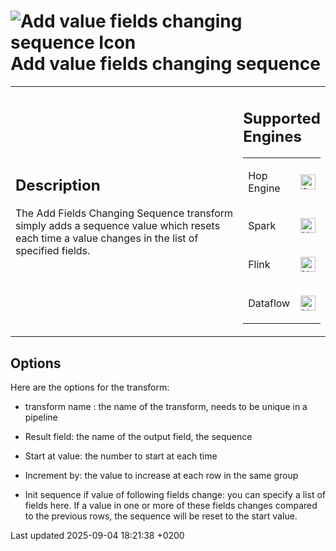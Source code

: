 <div id="header">

# <span class="image image-doc-icon">![Add value fields changing sequence Icon](../assets/images/transforms/icons/fieldschangesequence.svg)</span> Add value fields changing sequence

</div>

<div id="content">

<div id="preamble">

<div class="sectionbody">

<table>
<colgroup>
<col style="width: 75%" />
<col style="width: 25%" />
</colgroup>
<tbody>
<tr class="odd">
<td><div class="content">
<div class="sect1">
<h2 id="_description">Description</h2>
<div class="sectionbody">
<div class="paragraph">
<p>The Add Fields Changing Sequence transform simply adds a sequence value which resets each time a value changes in the list of specified fields.</p>
</div>
</div>
</div>
</div></td>
<td><div class="content">
<div class="sect1">
<h2 id="_supported_engines">Supported Engines</h2>
<div class="sectionbody">
<table>
<tbody>
<tr class="odd">
<td><p>Hop Engine</p></td>
<td><div class="content">
<div class="paragraph">
<p><span class="image"><img src="../assets/images/check_mark.svg" alt="Supported" width="24" /></span></p>
</div>
</div></td>
</tr>
<tr class="even">
<td><p>Spark</p></td>
<td><div class="content">
<div class="paragraph">
<p><span class="image"><img src="../assets/images/cross.svg" alt="Not Supported" width="24" /></span></p>
</div>
</div></td>
</tr>
<tr class="odd">
<td><p>Flink</p></td>
<td><div class="content">
<div class="paragraph">
<p><span class="image"><img src="../assets/images/cross.svg" alt="Not Supported" width="24" /></span></p>
</div>
</div></td>
</tr>
<tr class="even">
<td><p>Dataflow</p></td>
<td><div class="content">
<div class="paragraph">
<p><span class="image"><img src="../assets/images/cross.svg" alt="Not Supported" width="24" /></span></p>
</div>
</div></td>
</tr>
</tbody>
</table>
</div>
</div>
</div></td>
</tr>
</tbody>
</table>

</div>

</div>

<div class="sect1">

## Options

<div class="sectionbody">

<div class="paragraph">

Here are the options for the transform:

</div>

<div class="ulist">

  - transform name : the name of the transform, needs to be unique in a pipeline

  - Result field: the name of the output field, the sequence

  - Start at value: the number to start at each time

  - Increment by: the value to increase at each row in the same group

  - Init sequence if value of following fields change: you can specify a list of fields here. If a value in one or more of these fields changes compared to the previous rows, the sequence will be reset to the start value.

</div>

</div>

</div>

</div>

<div id="footer">

<div id="footer-text">

Last updated 2025-09-04 18:21:38 +0200

</div>

</div>
